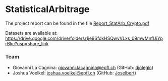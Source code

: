 # StatisticalArbitrage

The project report can be found in the file [Report_StatArb_Crypto.pdf](https://github.com/Joselbert/Statistical_Arbitrage_Crypto/blob/main/Report_StatArb_Crypto.pdf)

Datasets are available at: https://drive.google.com/drive/folders/1je9SfdxHSQwvVLxs_09mwMnfUiYprBkc?usp=share_link

### Team
- Giovanni La Cagnina: giovanni.lacagnina@epfl.ch (GitHub: [djoleglc](https://github.com/djoleglc))
- Joshua Voelkel: joshua.voelkel@epfl.ch (GitHub: [Joselbert](https://github.com/Joselbert))
